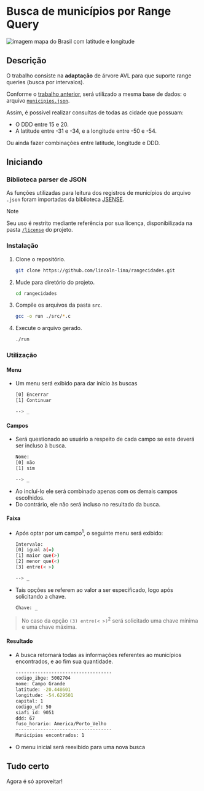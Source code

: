 # Busca de municípios por Range Query
![imagem mapa do Brasil com latitude e longitude](https://docplayer.com.br/docs-images/17/147974/images/3-0.png)
## Descrição
O trabalho consiste na **adaptação** de árvore AVL para que suporte range queries (busca por intervalos).

Conforme o [trabalho anterior](https://github.com/lincoln-lima/cidadesproximas), será utilizado a mesma base de dados: o arquivo [`municipios.json`](https://github.com/kelvins/municipios-brasileiros/blob/main/json/municipios.json).

Assim, é possível realizar consultas de todas as cidade que possuam:
- O DDD entre 15 e 20.
- A latitude entre -31 e -34, e a longitude entre -50 e -54.

Ou ainda fazer combinações entre latitude, longitude e DDD.
## Iniciando 
### Biblioteca parser de JSON
As funções utilizadas para leitura dos registros de municípios do arquivo `.json` foram importadas da biblioteca [JSENSE](https://gitlab.com/greggink/youtube_episode_jsense).
> [!NOTE]
> Seu uso é restrito mediante referência por sua licença, disponibilizada na pasta [`/license`](/license/LICENSE) do projeto.
### Instalação
1. Clone o repositório.
   ```bash
   git clone https://github.com/lincoln-lima/rangecidades.git
   ```
2. Mude para diretório do projeto.
   ```bash
   cd rangecidades 
   ```
3. Compile os arquivos da pasta `src`.
   ```bash
   gcc -o run ./src/*.c
   ```
4. Execute o arquivo gerado.
   ```bash
   ./run
   ```
### Utilização
#### Menu
   - Um menu será exibido para dar início às buscas
      ```bash
      [0] Encerrar
      [1] Continuar
      
      --> _
      ```
#### Campos
   - Será questionado ao usuário a respeito de cada campo se este deverá ser incluso à busca.
      ```bash
      Nome:
      [0] não
      [1] sim

      --> _
      ```
   - Ao incluí-lo ele será combinado apenas com os demais campos escolhidos.
   - Do contrário, ele não será incluso no resultado da busca.
#### Faixa
   - Após optar por um campo<sup>1</sup>, o seguinte menu será exibido:
      ```bash
      Intervalo:
      [0] igual a(=)
      [1] maior que(>)
      [2] menor que(<)
      [3] entre(< >)

      --> _
      ```
   - Tais opções se referem ao valor a ser especificado, logo após solicitando a chave.
      ```bash
      Chave: _
      ```
   > No caso da opção `(3) entre(< >)`<sup>2</sup> será solicitado uma chave mínima e uma chave máxima.
#### Resultado
   - A busca retornará todas as informações referentes ao municípios encontrados, e ao fim sua quantidade.
      ```bash
      -----------------------------------
      codigo_ibge: 5002704
      nome: Campo Grande
      latitude: -20.448601
      longitude: -54.629501
      capital: 1
      codigo_uf: 50
      siafi_id: 9051
      ddd: 67
      fuso_horario: America/Porto_Velho
      -----------------------------------
      Municípios encontrados: 1
      ```
   - O menu inicial será reexibido para uma nova busca
## Tudo certo
Agora é só aproveitar!
